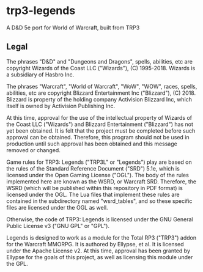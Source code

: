 # trp3-legends
A D&D 5e port for World of Warcraft, built from TRP3

## Legal
The phrases "D&D" and "Dungeons and Dragons", spells, abilities, etc are copyright Wizards of the Coast LLC ("Wizards"), (C) 1995-2018. Wizards is a subsidiary of Hasbro Inc.

The phrases "Warcraft", "World of Warcraft", "WoW", "WOW", races, spells, abilities, etc are copyright Blizzard Entertainment Inc ("Blizzard"), (C) 2018. Blizzard is property of the holding company Activision Blizzard Inc, which itself is owned by Activision Publishing Inc.

At this time, approval for the use of the intellectual property of Wizards of the Coast LLC ("Wizards") and Blizzard Entertainment ("Blizzard") has not yet been obtained. It is felt that the project must be completed before such approval can be obtained. Therefore, this program should not be used in production until such approval has been obtained and this message removed or changed. 

Game rules for TRP3: Legends ("TRP3L" or "Legends") play are based on the rules of the Standard Reference Document ("SRD") 5.1e, which is licensed under the Open Gaming License ("OGL"). The body of the rules implemented here are known as the WSRD, or Warcraft SRD. Therefore, the WSRD (which will be published within this repository in PDF format) is licensed under the OGL. The Lua files that implement these rules are contained in the subdirectory named "wsrd_tables", and so these specific files are licensed under the OGL as well.

Otherwise, the code of TRP3: Legends is licensed under the GNU General Public License v3 ("GNU GPL" or "GPL").

Legends is designed to work as a module for the Total RP3 ("TRP3") addon for the Warcraft MMORPG. It is authored by Ellypse, et al. It is licensed under the Apache License v2. At this time, approval has been granted by Ellypse for the goals of this project, as well as licensing this module under the GPL.

